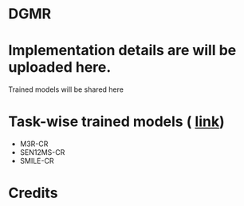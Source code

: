 # DGMR

# Implementation details are will be uploaded here.

Trained models will be shared here 

# Task-wise trained models ( [link]())
- M3R-CR
- SEN12MS-CR
- SMILE-CR


# Credits
